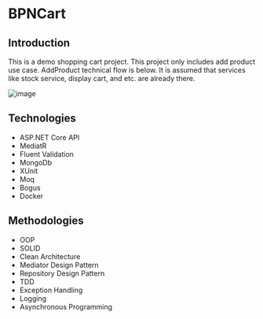 # BPNCart

## Introduction
This is a demo shopping cart project. This project only includes add product use case. AddProduct technical flow is below. It is assumed that services like stock service, display cart, and etc. are already there. 

![image](https://github.com/user-attachments/assets/c796aca0-b45d-4efe-b52f-e8870291886d)


## Technologies
- ASP.NET Core API
- MediatR
- Fluent Validation
- MongoDb
- XUnit
- Moq
- Bogus
- Docker

## Methodologies
- OOP
- SOLID
- Clean Architecture
- Mediator Design Pattern
- Repository Design Pattern
- TDD
- Exception Handling
- Logging
- Asynchronous Programming
